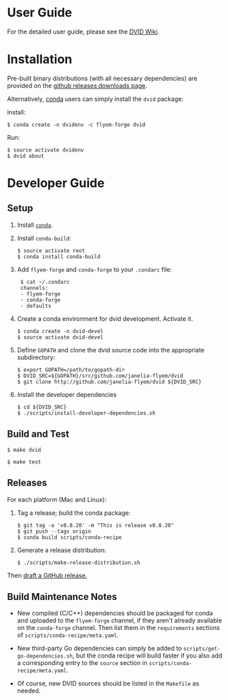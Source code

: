 User Guide
==========

For the detailed user guide, please see the [DVID Wiki][wiki].

[wiki]: https://github.com/janelia-flyem/dvid/wiki


Installation
============

Pre-built binary distributions (with all necessary dependencies)
are provided on the [github releases downloads page][1].

[1]: https://github.com/janelia-flyem/dvid/releases

Alternatively, [conda](https://conda.io/docs) users can simply install the `dvid` package:

Install:

```
$ conda create -n dvidenv -c flyem-forge dvid
```

Run:

```
$ source activate dvidenv
$ dvid about
```


Developer Guide
===============

Setup
-----

1. Install [`conda`][miniconda].

[miniconda]: https://conda.io/miniconda.html

2. Install `conda-build`:

    ```
    $ source activate root
    $ conda install conda-build
    ```

3. Add `flyem-forge` and `conda-forge` to your `.condarc` file:

    ```
     $ cat ~/.condarc
     channels:
     - flyem-forge
     - conda-forge
     - defaults
    ```

4. Create a conda environment for dvid development.  Activate it.

    ```
    $ conda create -n dvid-devel
    $ source activate dvid-devel
    ```

5. Define `GOPATH` and clone the dvid source code into the appropriate subdirectory:

    ```
    $ export GOPATH=/path/to/gopath-dir
    $ DVID_SRC=${GOPATH}/src/github.com/janelia-flyem/dvid
    $ git clone http://github.com/janelia-flyem/dvid ${DVID_SRC}
    ```

6. Install the developer dependencies

    ```
    $ cd ${DVID_SRC}
    $ ./scripts/install-developer-dependencies.sh
    ```


Build and Test
--------------

    $ make dvid

    $ make test


Releases
--------

For each platform (Mac and Linux):

1. Tag a release; build the conda package:

    ```
    $ git tag -a 'v0.8.20' -m "This is release v0.8.20"
    $ git push --tags origin
    $ conda build scripts/conda-recipe
    ```

2. Generate a release distribution:

    ```
    $ ./scripts/make-release-distribution.sh
    ```

Then [draft a GitHub release.][creating-releases]

[creating-releases]: https://help.github.com/articles/creating-releases


Build Maintenance Notes
-----------------------

- New compiled (C/C++) dependencies should be packaged for conda and uploaded
  to the `flyem-forge` channel, if they aren't already available on the 
  `conda-forge` channel. Then list them in the `requirements` sections of
  `scripts/conda-recipe/meta.yaml`.

- New third-party Go dependencies can simply be added to `scripts/get-go-dependencies.sh`,
  but the conda recipe will build faster if you also add a corresponding entry
  to the `source` section in `scripts/conda-recipe/meta.yaml`.
     
- Of course, new DVID sources should be listed in the `Makefile` as needed.
